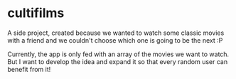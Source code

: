 # cultifilms
A side project, created because we wanted to watch some classic movies with a friend and we couldn't choose which one is going to be the next :P

Currently, the app is only fed with an array of the movies we want to watch. But I want to develop the idea and expand it so that every random user can benefit from it!
